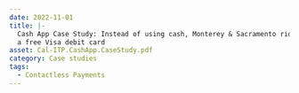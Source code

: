 ```yaml
---
date: 2022-11-01
title: |-
  Cash App Case Study: Instead of using cash, Monterey & Sacramento riders are choosing to tap the Cash App Card,
  a free Visa debit card
asset: Cal-ITP.CashApp.CaseStudy.pdf
category: Case studies
tags:
  - Contactless Payments
---
```

